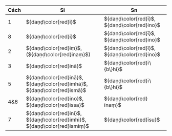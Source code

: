 <div class="declension-content" markdown="1">

| Cách | Si                                                                        | Sn                                           |
| ---- | ------------------------------------------------------------------------- | -------------------------------------------- |
| 1    | ${daṇḍ\color{red}ī}$                                                      | ${daṇḍ\color{red}ī}$, ${daṇḍ\color{red}ino}$ |
| 8    | ${daṇḍ\color{red}i}$                                                      | ${daṇḍ\color{red}ī}$, ${daṇḍ\color{red}ino}$ |
| 2    | ${daṇḍ\color{red}iṃ}$, (${daṇḍ\color{red}inaṃ}$)                          | ${daṇḍ\color{red}ī}$, ${daṇḍ\color{red}ino}$ |
| 3    | ${daṇḍ\color{red}inā}$                                                    | ${daṇḍ\color{red}ī\{b\}hi}$                  |
| 5    | ${daṇḍ\color{red}inā}$, ${daṇḍ\color{red}imhā}$, ${daṇḍ\color{red}ismā}$  | ${daṇḍ\color{red}ī\{b\}hi}$                  |
| 4&6  | ${daṇḍ\color{red}ino}$, ${daṇḍ\color{red}issa}$                           | ${daṇḍ\color{red}īnaṃ}$                      |
| 7    | ${daṇḍ\color{red}ini}$, ${daṇḍ\color{red}imhi}$, ${daṇḍ\color{red}ismiṃ}$ | ${daṇḍ\color{red}īsu}$                       |

</div>
